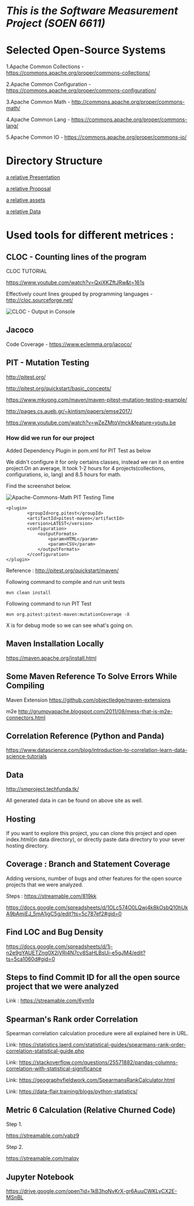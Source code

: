 # *This is the Software Measurement Project (SOEN 6611)*

# Selected Open-Source Systems

1.Apache Common Collections - https://commons.apache.org/proper/commons-collections/

2.Apache Common Configuration - https://commons.apache.org/proper/commons-configuration/

3.Apache Common Math - http://commons.apache.org/proper/commons-math/

4.Apache Common Lang - https://commons.apache.org/proper/commons-lang/

5.Apache Common IO - https://commons.apache.org/proper/commons-io/

# Directory Structure

[a relative Presentation](Presentation/)

[a relative Proposal](Proposal/)

[a relative assets](assets/)

[a relative Data](data/)

# Used tools for different metrices :

## CLOC - Counting lines of the program 

CLOC TUTORIAL

https://www.youtube.com/watch?v=QxiXKZftJRw&t=161s

Effectively count lines grouped by programming languages - http://cloc.sourceforge.net/

![CLOC - Output in Console](https://raw.githubusercontent.com/niravjdn/Software-Measurement-Project/master/assets/cloc/cloc.jpg)

## Jacoco 

Code Coverage - https://www.eclemma.org/jacoco/

## PIT - Mutation Testing 

http://pitest.org/

http://pitest.org/quickstart/basic_concepts/

https://www.mkyong.com/maven/maven-pitest-mutation-testing-example/

http://pages.cs.aueb.gr/~kintism/papers/emse2017/

https://www.youtube.com/watch?v=wZeZMtqVmck&feature=youtu.be

### How did we run for our project

Added Dependency Plugin in pom.xml for PIT Test as below

We didn't configure it for only certains classes, instead we ran it on entire project.On an average, It took 1-2 hours for 4 projects(collections, configurations, io, lang) and 8.5 hours for math.

Find the screenshot below.

![Apache-Commons-Math PIT Testing Time](https://raw.githubusercontent.com/niravjdn/Software-Measurement-Project/master/assets/pit/math.jpg)

```
<plugin>
        <groupId>org.pitest</groupId>
        <artifactId>pitest-maven</artifactId>
        <version>LATEST</version>
        <configuration>
            <outputFormats>
                <param>HTML</param>
                <param>CSV</param>
            </outputFormats>
        </configuration>
</plugin>
```
Reference : http://pitest.org/quickstart/maven/

Following command to compile and run unit tests

```
mvn clean install
```

Following command to run PIT Test

```
mvn org.pitest:pitest-maven:mutationCoverage -X
```

X is for debug mode so we can see what's going on.

## Maven Installation Locally

https://maven.apache.org/install.html

## Some Maven Reference To Solve Errors While Compiling

Maven  Extension
https://github.com/objectledge/maven-extensions

m2e
http://grumpyapache.blogspot.com/2011/08/mess-that-is-m2e-connectors.html

## Correlation Reference (Python and Panda)

https://www.datascience.com/blog/introduction-to-correlation-learn-data-science-tutorials

## Data

http://smproject.techfunda.tk/

All generated data in can be found on above site as well.

## Hosting

If you want to explore this project, you can clone this project and open index.html(in data directory), or directly paste data directory to your sever hosting directory.


## Coverage : Branch and Statement Coverage

Adding versions, number of bugs and other features for the  open source projects that we were analyzed. 

Steps : https://streamable.com/819kk

https://docs.google.com/spreadsheets/d/1OLc574O0LQwj4k8kOsbQ10hUkA9bAmiEJ_5mA1jgC5g/edit?ts=5c787ef2#gid=0


## Find LOC and Bug Density

https://docs.google.com/spreadsheets/d/1j-n2e9gYAUETZng0X2jVRi4N7cv8SaHLBsUi-e5gJM4/edit?ts=5ca1060d#gid=0

## Steps to find Commit ID for all the open source project that we were analyzed

Link : https://streamable.com/6ym1q

## Spearman's Rank order Correlation 

Spearman correlation calculation procedure were all explained here in  URL.

Link: https://statistics.laerd.com/statistical-guides/spearmans-rank-order-correlation-statistical-guide.php

Link: https://stackoverflow.com/questions/25571882/pandas-columns-correlation-with-statistical-significance

Link: https://geographyfieldwork.com/SpearmansRankCalculator.html

Link: https://data-flair.training/blogs/python-statistics/

## Metric 6 Calculation (Relative Churned Code)

Step 1.

https://streamable.com/vabz9

Step 2.

https://streamable.com/malqv

## Jupyter Notebook

https://drive.google.com/open?id=1kB3hoNvKrX-gr6AuuCWKLyCX2E-MSnBL
